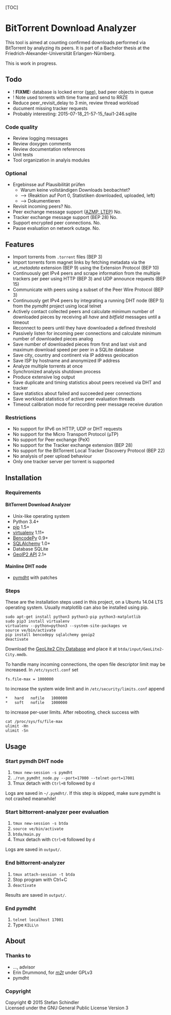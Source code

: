 [TOC]

# BitTorrent Download Analyzer
This tool is aimed at counting confirmed downloads performed via BitTorrent by analyzing its peers. It is part of a Bachelor thesis at the Friedrich-Alexander-Universität Erlangen-Nürnberg.

This is work in progress.

## Todo
* ! **FIXME:** database is locked error ([see](output/2015-05-13_16-03-21_faui1-246_crit.log)), bad peer objects in queue
* ! Note used torrents with time frame and send to RRZE
* Reduce peer_revisit_delay to 3 min, review thread workload
* ducument missing tracker requests
* Probably interesting: 2015-07-18_21-57-15_faui1-246.sqlite

### Code quality
* Review logging messages
* Review doxygen comments
* Review documentation references
* Unit tests
* Tool organization in analyis modules

### Optional
* Ergebinsse auf Plausibilität prüfen
    * Warum keine vollständigen Downloads beobachtet?
    * --> (Reaktion auf Port 0, Statistiken downloaded, uploaded, left)
    * --> Dokumentieren
* Revisit incoming peers? No.
* Peer exchange message support ([AZMP, LTEP](https://wiki.theory.org/BitTorrentPeerExchangeConventions)) No.
* Tracker exchange message support (BEP 28) No.
* Support encrypted peer connections. No.
* Pause evaluation on network outage. No.

## Features
* Import torrents from `.torrent` files (BEP 3)
* Import torrents form magnet links by fetching metadata via the *ut_metadata* extension (BEP 9) using the Extension Protocol (BEP 10)
* Continuously get IPv4 peers and scrape information from the multiple trackers per peer using HTTP (BEP 3) and UDP announce requests (BEP 15)
* Communicate with peers using a subset of the Peer Wire Protocol (BEP 3)
* Continuously get IPv4 peers by integrating a running DHT node (BEP 5) from the *pymdht* project using local telnet
* Actively contact collected peers and calculate minimum number of downloaded pieces by receiving all *have* and *bitfield* messages until a timeout
* Reconnect to peers until they have downloaded a defined threshold
* Passively listen for incoming peer connections and calculate minimum number of downloaded pieces analog
* Save number of downloaded pieces from first and last visit and maximum download speed per peer in a SQLite database
* Save city, country and continent via IP address geolocation
* Save ISP by hostname and anonymized IP address
* Analyze multiple torrents at once
* Synchronized analysis shutdown process
* Produce extensive log output
* Save duplicate and timing statistics about peers received via DHT and tracker
* Save statistics about failed and succeeded peer connections
* Save workload statistics of active peer evaluation threads
* Timeout calibration mode for recording peer message receive duration

### Restrictions
* No support for IPv6 on HTTP, UDP or DHT requests
* No support for the Micro Transport Protocol (µTP)
* No support for Peer exchange (PeX)
* No support for the Tracker exchange extension (BEP 28)
* No support for the BitTorrent Local Tracker Discovery Protocol (BEP 22)
* No analysis of peer upload behaviour
* Only one tracker server per torrent is supported

## Installation
### Requirements
#### BitTorrent Download Analyzer
* Unix-like operating system
* Python 3.4+
* [pip](https://pip.pypa.io/) 1.5+
* [virtualenv](https://virtualenv.pypa.io/) 1.11+
* [BencodePy](https://github.com/eweast/BencodePy) 0.9+
* [SQLAlchemy](http://www.sqlalchemy.org/) 1.0+
* Database SQLite
* [GeoIP2 API](https://pypi.python.org/pypi/geoip2) 2.1+

#### Mainline DHT node
* [pymdht](https://github.com/rauljim/pymdht) with patches

### Steps
These are the installation steps used in this project, on a Ubuntu 14.04 LTS operating system. Usually matplotlib can also be installed using pip.

    sudo apt-get install python3 python3-pip python3-matplotlib
    sudo pip3 install virtualenv
    virtualenv --python=python3 --system-site-packages ve
    source ve/bin/activate
    pip install bencodepy sqlalchemy geoip2
    deactivate

Download the [GeoLite2 City Database](http://dev.maxmind.com/geoip/geoip2/geolite2/#Downloads) and place it at `btda/input/GeoLite2-City.mmdb`.

To handle many incoming connections, the open file descriptor limit may be increased. In `/etc/sysctl.conf` set

    fs.file-max = 1000000

to increase the system wide limit and in `/etc/security/limits.conf` append

    *   hard   nofile   1000000
    *   soft   nofile   1000000

to increase per-user limits. After rebooting, check success with

    cat /proc/sys/fs/file-max
    ulimit -Hn
    ulimit -Sn

## Usage
### Start pymdh DHT node
1. `tmux new-session -s pymdht`
2. `./run_pymdht_node.py --port=17000 --telnet-port=17001`
3. Tmux detach with `Ctrl+B` followed by `d`

Logs are saved in `~/.pymdht/`. If this step is skipped, make sure pymdht is not crashed meanwhile!

### Start bittorrent-analyzer peer evaluation
1. `tmux new-session -s btda`
2. `source ve/bin/activate`
3. `btda/main.py`
4. Tmux detach with `Ctrl+B` followed by `d`

Logs are saved in `output/`.

### End bittorrent-analyzer
1. `tmux attach-session -t btda`
2. Stop program with Ctrl+C
3. `deactivate`

Results are saved in `output/`.

### End pymdht
1. `telnet localhost 17001`
2. Type `KILL\n`

## About
### Thanks to
* ..., advisor
* Erin Drummond, for *[m2t](https://github.com/erindru/m2t/tree/75b457e65d71b0c42afdc924750448c4aaeefa0b)* under GPLv3
* pymdht

### Copyright
Copyright © 2015 Stefan Schindler  
Licensed under the GNU General Public License Version 3
